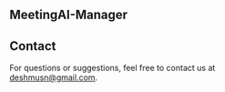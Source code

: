 ## MeetingAI-Manager



## Contact

For questions or suggestions, feel free to contact us at [deshmusn@gmail.com](mailto:deshmusn@gmail.com).
